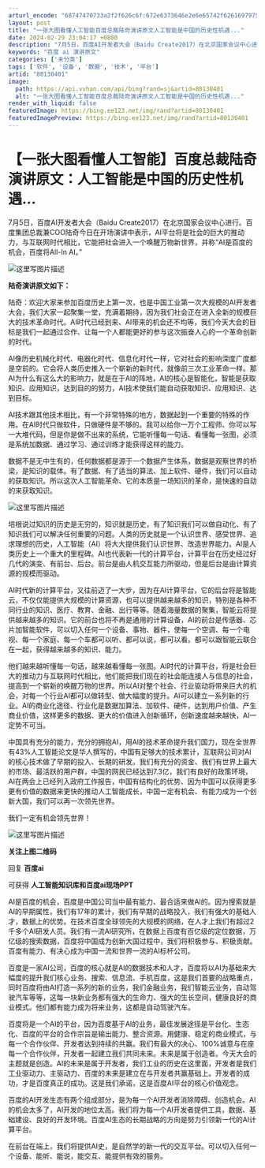 ```yaml
---
arturl_encode: "68747470733a2f2f626c6f:672e6373646e2e6e65742f62616979757a686f6e6732303132:2f61727469636c652f64657461696c732f3830313330343031"
layout: post
title: "一张大图看懂人工智能百度总裁陆奇演讲原文人工智能是中国的历史性机遇..."
date: 2024-02-29 23:04:17 +0800
description: "7月5日，百度AI开发者大会（Baidu Create2017）在北京国家会议中心进行。百度集团总裁"
keywords: "百度 ai 演讲原文"
categories: ['未分类']
tags: ['软件', '设备', '数据', '技术', '平台']
artid: "80130401"
image:
  path: https://api.vvhan.com/api/bing?rand=sj&artid=80130401
  alt: "一张大图看懂人工智能百度总裁陆奇演讲原文人工智能是中国的历史性机遇..."
render_with_liquid: false
featuredImage: https://bing.ee123.net/img/rand?artid=80130401
featuredImagePreview: https://bing.ee123.net/img/rand?artid=80130401
---
```


# 【一张大图看懂人工智能】百度总裁陆奇演讲原文：人工智能是中国的历史性机遇...

7月5日，百度AI开发者大会（Baidu Create2017）在北京国家会议中心进行。百度集团总裁兼COO陆奇今日在开场演讲中表示，AI平台将是社会的巨大的推动力，与互联网时代相比，它能把社会进入一个唤醒万物新世界，并称“AI是百度的机会，百度将All-In AI。”

![这里写图片描述](https://img-blog.csdn.net/20170705172404399)

**陆奇演讲原文如下：**

陆奇：欢迎大家来参加百度历史上第一次，也是中国工业第一次大规模的AI开发者大会，我们大家一起聚集一堂，充满着期待，因为我们社会正在进入全新的规模巨大的技术革命时代。AI时代已经到来、AI带来的机会还不均等，我们今天大会的目标是我们一起通过合作、让每一个人都能更好的参与这次振奋人心的一个革命创新的时代。

AI像历史机械化时代、电器化时代、信息化时代一样，它对社会的影响深度广度都是空前的。它会将人类历史推入一个崭新的新时代，就像前三次工业革命一样。那AI为什么有这么大的影响力，就是在于AI的阵地，AI的核心是智能化，智能是获取知识、应用知识，达到目的的努力，AI技术使我们能自动获取知识、应用知识、达到目标。

AI技术跟其他技术相比，有一个非常特殊的地方，数据起到一个重要的特殊的作用。在AI时代只做软件，只做硬件是不够的。我可以给你一万个工程师、你可以写一大堆代码，但是你是做不出来的系统，它能听懂每一句话、看懂每一张图，必须是系统加数据、通过学习、通过训练才能获得这样的能力。

数据不是无中生有的，任何数据都是源于一个数据产生体系，数据是观察世界的桥梁，是知识的载体。有了数据、有了适当的算法、加上软件、硬件，我们可以自动的获取知识。所以这次人工智能革命、它的本质是一场知识的革命，是快速的自动的来获取知识。

![这里写图片描述](https://img-blog.csdn.net/20170705172434050)

培根说过知识的历史是无穷的，知识就是历史，有了知识我们可以做自动化、有了知识我们可以解决任何重要的问题。人类的历史就是一个认识世界、感受世界、追求理想的历史，人工智能（AI）将大大提供我们认识世界、改造世界能力。AI是人类历史上一个重大的里程碑。AI也代表新一代的计算平台，计算平台在历史经过好几代的演变、有前台、后台。前台是由人机交互能力所驱动，但是后台是由计算资源的规模而驱动。

AI时代新的计算平台，又往前迈了一大步，因为在AI计算平台，它的后台将是智能云，不仅仅能提供大规模的计算资源，也可以提供越来越多的知识，特别是各种不同行业的知识、医疗、教育、金融、出行等等。随着海量数据的聚集，智能云将提供越来越多的知识。它的前台也将不再是通用的计算设备，AI的前台是传感器、芯片加智能软件，可以切入任何一个设备、事物、器件，使每一个空调、每一个电视、每一个家庭、每一个车都可以听、都可以说，都可以看。都可以跟智能云联合在一起，获得越来越多的知识、能力。

他们越来越听懂每一句话，越来越看懂每一张图。AI时代的计算平台，将是社会巨大的推动力与互联网时代相比，他们能把我们现在的社会能连接人与信息的社会，提高到一个崭新的唤醒万物的世界。所以AI对整个社会、行业驱动将带来巨大的机会，对每一个行业AI都可以做转型、做大幅度的提升。AI可以建立一系列新的行业。AI的商业化途径、行业化是数据加算法、加软件、硬件，达到用户价值、产生商业价值，这样更多的数据、更大的价值进入创新循环，创新速度越来越快，AI一定势不可当。

中国具有充分的能力，充分的拥抱AI，用AI的技术革命提升我们国力，现在全世界有43%人工智能论文是华人撰写的，中国有足够大的技术累计，互联网公司对AI的核心技术做了早期的投入、长期的研发。我们有充分的资金、我们有世界上最大的市场、最活跃的用户群，中国的网民已经达到7.3亿，我们有良好的政策环境，AI在两会上已经列入政府工作报告，中国有结构化的优势、因为中国可以获得更多更有价值的数据来更快的推动人工智能成长，中国一定有机会、有能力成为一个创新大国，我们可以再一次领先世界。

我们一定有机会领先世界！

![这里写图片描述](https://img-blog.csdn.net/20170705172537377)

**关注上图二维码**
  
回复
**百度ai**
  
可获得
**人工智能知识库和百度ai现场PPT**

AI是百度的机会，百度是中国公司当中最有能力、最合适来做AI的。因为搜索就是AI的早期属性，我们有17年的累计，我们有早期的战略投入，我们有强大的基础人才，数据上的优势。在技术百度全球领先的大规模的网络，在人才上我们有超过2千多个AI研发人员。我们有一流AI研究所，在数据上百度有百亿级的定位数据，万亿级的搜索数据，百度将中国成为创新大国过程中，我们将积极参与、积极贡献。百度有能力、有决心成为中国一流和世界一流的AI标杆公司。

百度是一家AI公司，百度的核心就是AI的数据技术和人才，百度将以AI为基础来大幅度的提升我们核心业务、搜索、信息流、手机百度，这是我们首要的战略重点，同时百度将由AI打造一系列的新的业务，我们金融业务，我们智能云业务，自动驾驶汽车等等，这每一块新业务都有强大的生命力、强大的生长空间，健康良好的商业模式。他们都有能力成为将来业务，这都是自动驾驶汽车。

百度将是一个AI的平台，因为百度基于AI的业务，最佳发展途径是平台化、生态化、百度的平台的合作宗旨是输出能力、整合资源。用健康、稳定的商业模式，与每一个合作伙伴、开发者达到持续的共赢。我们有最大的决心、100%诚意与在座每一个合作伙伴，开发者一起建立我们共同未来。未来是属于创造者。今天大会的主题就是创造。AI的未来是属于开发者，我们工业的历史在这里面，开发者是我们工业驱动力、主驱动力、百度的未来是建立在与开发者共赢基础上。开发者的成功，才是百度真正的成功。这是我们承诺，这是百度AI平台的核心价值观念。

百度的AI开发生态有两个组成部分，是为每一个AI开发者消除障碍、创造机会。AI的机会太多了，AI开发的地位太高。我们将为每一个AI开发者提供工具，数据、基础建设、良好的开发环境。百度AI生态的长期战略的方向是努力引领新一代的AI计算平台。

在前台在端上，我们将提供AI史，是自然学的新一代的交互平台。可以切入任何一个设备、能听、能说，能交互、能提供有效的服务。
